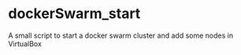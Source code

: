 # dockerSwarm_start
A small script to start a docker swarm cluster and add some nodes in VirtualBox
